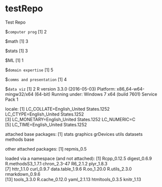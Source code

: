 # testRepo
Test Repo

$`computer prog`
[1] 2

$math
[1] 3

$stats
[1] 3

$ML
[1] 1

$`domain expertise`
[1] 5

$`comms and presentation`
[1] 4

$`data viz`
[1] 2
R version 3.3.0 (2016-05-03)
Platform: x86_64-w64-mingw32/x64 (64-bit)
Running under: Windows 7 x64 (build 7601) Service Pack 1

locale:
[1] LC_COLLATE=English_United States.1252  LC_CTYPE=English_United States.1252   
[3] LC_MONETARY=English_United States.1252 LC_NUMERIC=C                          
[5] LC_TIME=English_United States.1252    

attached base packages:
[1] stats     graphics  grDevices utils     datasets  methods   base     

other attached packages:
[1] repmis_0.5

loaded via a namespace (and not attached):
 [1] Rcpp_0.12.5       digest_0.6.9      R.methodsS3_1.7.1 chron_2.3-47      R6_2.1.2          plyr_1.8.3       
 [7] httr_1.1.0        curl_0.9.7        data.table_1.9.6  R.oo_1.20.0       R.utils_2.3.0     rmarkdown_0.9.6  
[13] tools_3.3.0       R.cache_0.12.0    yaml_2.1.13       htmltools_0.3.5   knitr_1.13
